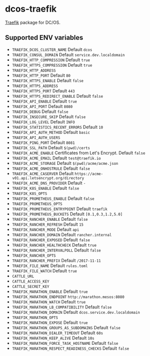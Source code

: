 # dcos-traefik

[Traefik](https://traefik.io) package for DC/OS.

## Supported ENV variables

 * `TRAEFIK_DCOS_CLUSTER_NAME` Default `dcos`
 * `TRAEFIK_CONSUL_DOMAIN` Default `service.dev.localdomain`
 * `TRAEFIK_HTTP_COMPRESSION` Default `true`
 * `TRAEFIK_HTTPS_COMPRESSION` Default `true`
 * `TRAEFIK_HTTP_ADDRESS`
 * `TRAEFIK_HTTP_PORT` Default `80`
 * `TRAEFIK_HTTPS_ENABLE` Default `false`
 * `TRAEFIK_HTTPS_ADDRESS`
 * `TRAEFIK_HTTPS_PORT` Default `443`
 * `TRAEFIK_HTTPS_REDIRECT_ENABLE` Default `false`
 * `TRAEFIK_API_ENABLE` Default `true`
 * `TRAEFIK_API_PORT` Default `8080`
 * `TRAEFIK_DEBUG` Default `false`
 * `TRAEFIK_INSECURE_SKIP` Default `false`
 * `TRAEFIK_LOG_LEVEL` Default `INFO`
 * `TRAEFIK_STATISTICS_RECENT_ERRORS` Default `10`
 * `TRAEFIK_API_AUTH_METHOD` Default `basic`
 * `TRAEFIK_API_AUTH_USERS`
 * `TRAEFIK_PING_PORT` Default `8081`
 * `TRAEFIK_SSL_PATH` Default `$(pwd)/certs`
 * `TRAEFIK_ACME_ENABLE` Certificates from Let's Encrypt. Default `false`
 * `TRAEFIK_ACME_EMAIL` Default `test@traefik.io`
 * `TRAEFIK_ACME_STORAGE` Default `$(pwd)/acme/acme.json`
 * `TRAEFIK_ACME_ONHOSTRULE` Default `false`
 * `TRAEFIK_ACME_CASERVER` Default `https://acme-v01.api.letsencrypt.org/directory`
 * `TRAEFIK_ACME_DNS_PROVIDER` Default `-`
 * `TRAEFIK_K8S_ENABLE` Default `false`
 * `TRAEFIK_K8S_OPTS`
 * `TRAEFIK_PROMETHEUS_ENABLE` Default `false`
 * `TRAEFIK_PROMETHEUS_OPTS`
 * `TRAEFIK_PROMETHEUS_ENTRYPOINT` Default `traefik`
 * `TRAEFIK_PROMETHEUS_BUCKETS` Default `[0.1,0.3,1.2,5.0]`
 * `TRAEFIK_RANCHER_ENABLE` Default `false`
 * `TRAEFIK_RANCHER_REFRESH` Default `15`
 * `TRAEFIK_RANCHER_MODE` Default `api`
 * `TRAEFIK_RANCHER_DOMAIN` Default `rancher.internal`
 * `TRAEFIK_RANCHER_EXPOSED` Default `false`
 * `TRAEFIK_RANCHER_HEALTHCHECK` Default `true`
 * `TRAEFIK_RANCHER_INTERVALPOLL` Default `false`
 * `TRAEFIK_RANCHER_OPTS`
 * `TRAEFIK_RANCHER_PREFIX` Default `/2017-11-11`
 * `TRAEFIK_FILE_NAME` Default `rules.toml`
 * `TRAEFIK_FILE_WATCH` Default `true`
 * `CATTLE_URL`
 * `CATTLE_ACCESS_KEY`
 * `CATTLE_SECRET_KEY`
 * `TRAEFIK_MARATHON_ENABLE` Default `true`
 * `TRAEFIK_MARATHON_ENDPOINT` `http://marathon.mesos:8080`
 * `TRAEFIK_MARATHON_WATCH` Default `true`
 * `TRAEFIK_MARATHON_LB_COMPATIBILITY` Default `false`
 * `TRAEFIK_MARATHON_DOMAIN` Default `dcos.service.dev.localdomain`
 * `TRAEFIK_MARATHON_OPTS`
 * `TRAEFIK_MARATHON_EXPOSE` Default `true`
 * `TRAEFIK_MARATHON_GROUPS_AS_SUBDOMAINS` Default `false`
 * `TRAEFIK_MARATHON_DIALER_TIMEOUT` Default `60s`
 * `TRAEFIK_MARATHON_KEEP_ALIVE` Default `10s`
 * `TRAEFIK_MARATHON_FORCE_TASK_HOSTNAME` Default `false`
 * `TRAEFIK_MARATHON_RESPECT_READINESS_CHECKS` Default `false`
